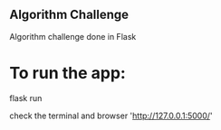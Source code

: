 ## Algorithm Challenge
Algorithm challenge done in Flask

# To run the app:

flask run

check the terminal and browser 'http://127.0.0.1:5000/'
